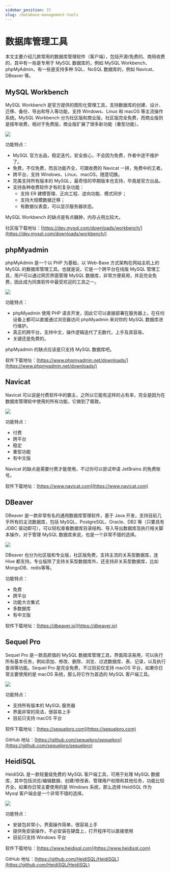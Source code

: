 ```yaml
---
sidebar_position: 37
slug: /database-management-tools
---
```


# 数据库管理工具



本文主要介绍几款常用的数据库管理软件（客户端），包括开源/免费的、商用收费的，其中有一些是专用于 MySQL 数据库的，例如 MySQL Workbench、phpMyAdmin，有一些是支持多种 SQL、NoSQL 数据库的，例如 Navicat、DBeaver 等。



## MySQL Workbench

MySQL Workbench 是官方提供的图形化管理工具，支持数据库的创建、设计、迁移、备份、导出和导入等功能，支持 Windows、Linux 和 macOS 等主流操作系统。MySQL Workbench 分为社区版和商业版，社区版完全免费，而商业版则是按年收费，相对于免费版，商业版扩展了很多新功能（重型功能）。

![](https://static.getiot.tech/MySQL_Workbench_Editor_General_Mac.png#center)

功能特点：

- MySQL 官方出品，稳定迭代，安全放心，不会因为免费，作者中途不维护了。
- 免费，不仅免费，而且功能齐全，可跟收费的 Navicat 一拼，免费中的王者。
- 跨平台，支持 Windows、Linux、macOS，随意切换。
- 完美支持所有版本的 MySQL，最奇怪的早期版本也支持，毕竟是官方出品。
- 支持各种收费软件才有的复杂功能：
  - 支持 ER 建模管理、正向工程、逆向功能、模式同步；
  - 支持大规模数据迁移；
  - 有数据仪表盘，可以显示服务器状态。

MySQL Workbench 的缺点是有点臃肿，内存占用比较大。

社区版下载地址：[https://dev.mysql.com/downloads/workbench/](https://dev.mysql.com/downloads/workbench/)



## phpMyadmin

phpMyAdmin 是一个以 PHP 为基础，以 Web-Base 方式架构在网站主机上的 MySQL 的数据库管理工具。也就是说，它是一个跨平台在线版 MySQL 管理工具，用户可以通过网页界面管理 MySQL 数据库，非常方便易用，并且完全免费，因此成为同类软件中最受欢迎的工具之一。

![](https://static.getiot.tech/phpmyadmin.png#center)

功能特点：

- phpMyadmin 使用 PHP 语言开发，因此它可以直接部署在服务器上，在任何设备上都可以直接通过浏览器访问 phpMyadmin 来对你的 MySQL 数据库进行维护。
- 真正的跨平台，支持中文，操作逻辑迭代了无数代，上手及其容易。
- 关键还是免费的。

phpMyadmin 的缺点应该是只支持 MySQL 数据库吧。

软件下载地址：[https://www.phpmyadmin.net/downloads/](https://www.phpmyadmin.net/downloads/)



## Navicat

Navicat 可以说是付费软件中的霸主，之所以它能有这样的占有率，完全是因为在数据库管理软中使用的所有功能，它做到了极致。

![](https://static.getiot.tech/Navicat.png#center)

功能特点：

- 付费
- 跨平台
- 稳定
- 重型功能
- 有中文版

Navicat 的缺点是需要付费才能使用，不过你可以尝试申请 JetBrains 的免费账号。

软件下载地址：[https://www.navicat.com](https://www.navicat.com)



## DBeaver

DBeaver 是一款非常有名的通用数据库管理软件，基于 Java 开发，支持目前几乎所有的主流数据库，包括 MySQL、PostgreSQL、Oracle、DB2 等（只要具有 JDBC 驱动即可），可以轻松查看数据库目录结构、导入导出数据库及执行相关脚本操作，对于管理 MySQL 数据库来说，也是一个非常不错的选择。

![](https://static.getiot.tech/DBeaver.png#center)

DBeaver 也分为社区版和专业版，社区版免费，支持主流的关系型数据库，连 Hive 都支持。专业版除了支持关系型数据库外，还支持非关系型数据库，比如 MongoDB、redis等等。

功能特点：

- 免费
- 跨平台
- 功能大合集式
- 多数据库
- 有中文版

软件下载地址：[https://dbeaver.io](https://dbeaver.io)



## Sequel Pro

Sequel Pro 是一款高颜值的 MySQL 数据库管理工具，界面简洁易用，可以执行所有基本任务，例如添加、修改、删除、浏览、过滤数据库、表、记录，以及执行查询等功能。Sequel Pro 是完全免费，不过目前仅支持 macOS 平台，如果你日常主要使用的是 macOS 系统，那么将它作为首选的 MySQL 客户端工具。

![](https://static.getiot.tech/Sequel_Pro.png#center)

功能特点：

- 支持所有版本的 MySQL 服务器
- 界面非常的简洁，很容易上手
- 目前只支持 macOS 平台

软件下载地址：[https://sequelpro.com](https://sequelpro.com)

GitHub 地址：[https://github.com/sequelpro/sequelpro](https://github.com/sequelpro/sequelpro)



## HeidiSQL

HeidiSQL 是一款轻量级免费的 MySQL 客户端工具，可用于处理 MySQL 数据库，其中包括浏览/编辑数据、创建/修改表、管理用户权限和其他任务，功能比较齐全。如果你日常主要使用的是 Windows 系统，那么选择 HeidiSQL 作为 Mysql 客户端会是一个非常不错的选择。

![](https://static.getiot.tech/HeidiSQL.png#center)

功能特点：

- 安装包非常小，界面操作简单，很容易上手
- 提供免安装操作，不必安装在硬盘上，打开程序可以直接使用
- 目前只支持 Windows 平台

软件下载地址：[https://www.heidisql.com](https://www.heidisql.com)

GitHub 地址：[https://github.com/HeidiSQL/HeidiSQL](https://github.com/HeidiSQL/HeidiSQL)

